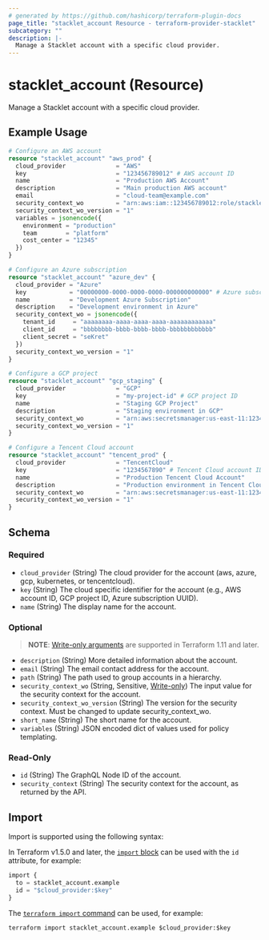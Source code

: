 ```yaml
---
# generated by https://github.com/hashicorp/terraform-plugin-docs
page_title: "stacklet_account Resource - terraform-provider-stacklet"
subcategory: ""
description: |-
  Manage a Stacklet account with a specific cloud provider.
---
```


# stacklet_account (Resource)

Manage a Stacklet account with a specific cloud provider.

## Example Usage

```terraform
# Configure an AWS account
resource "stacklet_account" "aws_prod" {
  cloud_provider              = "AWS"
  key                         = "123456789012" # AWS account ID
  name                        = "Production AWS Account"
  description                 = "Main production AWS account"
  email                       = "cloud-team@example.com"
  security_context_wo         = "arn:aws:iam::123456789012:role/stacklet-execution"
  security_context_wo_version = "1"
  variables = jsonencode({
    environment = "production"
    team        = "platform"
    cost_center = "12345"
  })
}

# Configure an Azure subscription
resource "stacklet_account" "azure_dev" {
  cloud_provider = "Azure"
  key            = "00000000-0000-0000-0000-000000000000" # Azure subscription ID
  name           = "Development Azure Subscription"
  description    = "Development environment in Azure"
  security_context_wo = jsonencode({
    tenant_id     = "aaaaaaaa-aaaa-aaaa-aaaa-aaaaaaaaaaaa"
    client_id     = "bbbbbbbb-bbbb-bbbb-bbbb-bbbbbbbbbbbb"
    client_secret = "seKret"
  })
  security_context_wo_version = "1"
}

# Configure a GCP project
resource "stacklet_account" "gcp_staging" {
  cloud_provider              = "GCP"
  key                         = "my-project-id" # GCP project ID
  name                        = "Staging GCP Project"
  description                 = "Staging environment in GCP"
  security_context_wo         = "arn:aws:secretsmanager:us-east-11:12345678912:secret:gcp-staging" # ARN of the secret containing the configuration
  security_context_wo_version = "1"
}

# Configure a Tencent Cloud account
resource "stacklet_account" "tencent_prod" {
  cloud_provider              = "TencentCloud"
  key                         = "1234567890" # Tencent Cloud account ID
  name                        = "Production Tencent Cloud Account"
  description                 = "Production environment in Tencent Cloud"
  security_context_wo         = "arn:aws:secretsmanager:us-east-11:12345678912:secret:tencent-prod" # ARN of the secret containing the configuration
  security_context_wo_version = "1"
}
```

<!-- schema generated by tfplugindocs -->
## Schema

### Required

- `cloud_provider` (String) The cloud provider for the account (aws, azure, gcp, kubernetes, or tencentcloud).
- `key` (String) The cloud specific identifier for the account (e.g., AWS account ID, GCP project ID, Azure subscription UUID).
- `name` (String) The display name for the account.

### Optional

> **NOTE**: [Write-only arguments](https://developer.hashicorp.com/terraform/language/resources/ephemeral#write-only-arguments) are supported in Terraform 1.11 and later.

- `description` (String) More detailed information about the account.
- `email` (String) The email contact address for the account.
- `path` (String) The path used to group accounts in a hierarchy.
- `security_context_wo` (String, Sensitive, [Write-only](https://developer.hashicorp.com/terraform/language/resources/ephemeral#write-only-arguments)) The input value for the security context for the account.
- `security_context_wo_version` (String) The version for the security context. Must be changed to update security_context_wo.
- `short_name` (String) The short name for the account.
- `variables` (String) JSON encoded dict of values used for policy templating.

### Read-Only

- `id` (String) The GraphQL Node ID of the account.
- `security_context` (String) The security context for the account, as returned by the API.

## Import

Import is supported using the following syntax:

In Terraform v1.5.0 and later, the [`import` block](https://developer.hashicorp.com/terraform/language/import) can be used with the `id` attribute, for example:

```terraform
import {
  to = stacklet_account.example
  id = "$cloud_provider:$key"
}
```

The [`terraform import` command](https://developer.hashicorp.com/terraform/cli/commands/import) can be used, for example:

```shell
terraform import stacklet_account.example $cloud_provider:$key
```
